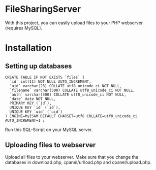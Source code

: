 # FileSharingServer

With this project, you can easily upload files to your PHP webserver (requires MySQL).

Installation
=============

Setting up databases
-------------

	
	CREATE TABLE IF NOT EXISTS `files` (
	  `id` int(11) NOT NULL AUTO_INCREMENT,
	  `uid` varchar(23) COLLATE utf8_unicode_ci NOT NULL,
	  `filename` varchar(500) COLLATE utf8_unicode_ci NOT NULL,
	  `auth` varchar(500) COLLATE utf8_unicode_ci NOT NULL,
	  `date` date NOT NULL,
	  PRIMARY KEY (`id`),
	  UNIQUE KEY `id` (`id`),
	  UNIQUE KEY `uid` (`uid`)
	) ENGINE=MyISAM DEFAULT CHARSET=utf8 COLLATE=utf8_unicode_ci AUTO_INCREMENT=1 ;

Run this SQL-Script on your MySQL server.

Uploading files to webserver
-------------

Upload all files to your webserver. Make sure that you change the databases in download.php, cpanel/urlload.php and cpanel/upload.php. 

